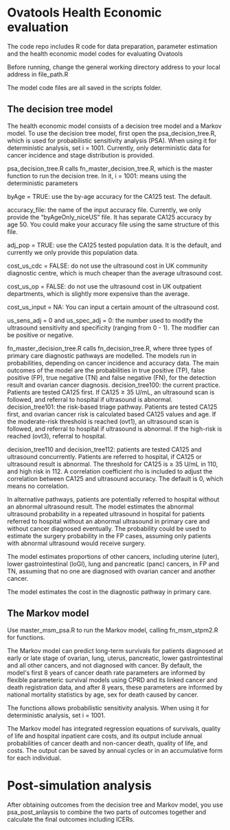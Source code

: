 # Ovatools Health Economic evaluation
The code repo includes R code for data preparation, parameter estimation and the health economic model codes for evaluating Ovatools

Before running, change the general working directory address to your local address in file_path.R

The model code files are all saved in the scripts folder. 

## The decision tree model
The health economic model consists of a decision tree model and a Markov model. To use the decision tree model, first open the psa_decision_tree.R, which is used for probabilistic sensitivity analysis (PSA). When using it for deterministic analysis, set i = 1001. Currently, only deterministic data for cancer incidence and stage distribution is provided. 

psa_decision_tree.R calls fn_master_decision_tree.R, which is the master function to run the decision tree. In it, 
i = 1001: means using the deterministic parameters

byAge = TRUE: use the by-age accuracy for the CA125 test. The default. 

accuracy_file: the name of the input accuracy file. Currently, we only provide the “byAgeOnly_niceUS” file. It has separate CA125 accuracy by age 50. You could make your accuracy file using the same structure of this file. 

adj_pop = TRUE: use the CA125 tested population data. It is the default, and currently we only provide this population data.

cost_us_cdc = FALSE: do not use the ultrasound cost in UK community diagnostic centre, which is much cheaper than the average ultrasound cost.

cost_us_op = FALSE: do not use the ultrasound cost in UK outpatient departments, which is slightly more expensive than the average.

cost_us_input = NA: You can input a certain amount of the ultrasound cost.

us_sens_adj = 0 and us_spec_adj = 0: the number used to modify the ultrasound sensitivity and specificity (ranging from 0 - 1). The modifier can be positive or negative. 

fn_master_decision_tree.R calls fn_decision_tree.R, where three types of primary care diagnostic pathways are modelled. The models run in probabilities, depending on cancer incidence and accuracy data. The main outcomes of the model are the probabilities in true positive (TP), false positive (FP), true negative (TN) and false negative (FN), for the detection result and ovarian cancer diagnosis. 
decision_tree100: the current practice. Patients are tested CA125 first. If CA125 ≥ 35 U/mL, an ultrasound scan is followed, and referral to hospital if ultrasound is abnormal.  
decision_tree101: the risk-based triage pathway. Patients are tested CA125 first, and ovarian cancer risk is calculated based CA125 values and age. If the moderate-risk threshold is reached (ovt1), an ultrasound scan is followed, and referral to hospital if ultrasound is abnormal. If the high-risk is reached (ovt3), referral to hospital. 

decision_tree110 and decision_tree112: patients are tested CA125 and ultrasound concurrently. Patients are referred to hospital, if CA125 or ultrasound result is abnormal. The threshold for CA125 is ≥ 35 U/mL in 110, and high risk in 112. A correlation coefficient rho is included to adjust the correlation between CA125 and ultrasound accuracy. The default is 0, which means no correlation. 

In alternative pathways, patients are potentially referred to hospital without an abnormal ultrasound result. The model estimates the abnormal ultrasound probability in a repeated ultrasound in hospital for patients referred to hospital without an abnormal ultrasound in primary care and without cancer diagnosed eventually. The probability could be used to estimate the surgery probability in the FP cases, assuming only patients with abnormal ultrasound would receive surgery. 

The model estimates proportions of other cancers, including uterine (uter), lower gastrointestinal (loGI), lung and pancreatic (panc) cancers, in FP and TN, assuming that no one are diagnosed with ovarian cancer and another cancer.
 
The model estimates the cost in the diagnostic pathway in primary care.

## The Markov model
Use master_msm_psa.R to run the Markov model, calling fn_msm_stpm2.R for functions.

The Markov model can predict long-term survivals for patients diagnosed at early or late stage of ovarian, lung, uterus, pancreatic, lower gastrointestinal and all other cancers, and not diagnosed with cancer. By default, the model's first 8 years of cancer death rate parameters are informed by flexible parameteric survival models using CPRD and its linked cancer and death registration data, and after 8 years, these parameters are informed by national mortality statistics by age, sex for death caused by cancer. 

The functions allows probabilistic sensitivity analysis. When using it for deterministic analysis, set i = 1001.

The Markov model has integrated regression equations of survivals, quality of life and hospital inpatient care costs, and its output include annual probabilities of cancer death and non-cancer death, quality of life, and costs. The output can be saved by annual cycles or in an accumulative form for each individual. 

# Post-simulation analysis
After obtaining outcomes from the decision tree and Markov model, you use psa_post_anlaysis to combine the two parts of outcomes together and calculate the final outcomes including ICERs.






